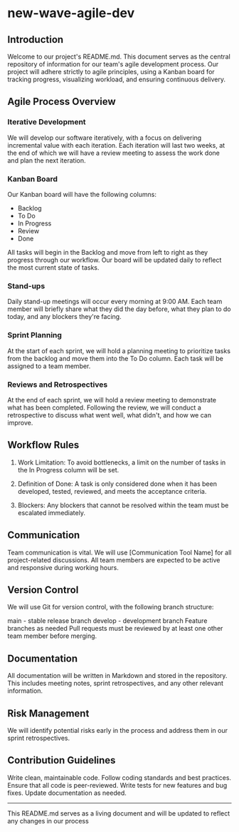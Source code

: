 # new-wave-agile-dev

## Introduction

Welcome to our project's README.md. This document serves as the central repository of information for our team's agile development process. Our project will adhere strictly to agile principles, using a Kanban board for tracking progress, visualizing workload, and ensuring continuous delivery.

<!-- ## Team Members

Member 1: [Role]
Member 2: [Role]
Member 3: [Role]
Roles are fluid and can change as we progress, aligning with the agile principle of self-organizing teams. -->

## Agile Process Overview

### Iterative Development

We will develop our software iteratively, with a focus on delivering incremental value with each iteration. Each iteration will last two weeks, at the end of which we will have a review meeting to assess the work done and plan the next iteration.

### Kanban Board

Our Kanban board will have the following columns:

-   Backlog
-   To Do
-   In Progress
-   Review
-   Done

All tasks will begin in the Backlog and move from left to right as they progress through our workflow. Our board will be updated daily to reflect the most current state of tasks.

### Stand-ups

Daily stand-up meetings will occur every morning at 9:00 AM. Each team member will briefly share what they did the day before, what they plan to do today, and any blockers they're facing.

### Sprint Planning

At the start of each sprint, we will hold a planning meeting to prioritize tasks from the backlog and move them into the To Do column. Each task will be assigned to a team member.

### Reviews and Retrospectives

At the end of each sprint, we will hold a review meeting to demonstrate what has been completed. Following the review, we will conduct a retrospective to discuss what went well, what didn't, and how we can improve.

## Workflow Rules

1. Work Limitation: To avoid bottlenecks, a limit on the number of tasks in the In Progress column will be set.

2. Definition of Done: A task is only considered done when it has been developed, tested, reviewed, and meets the acceptance criteria.

3. Blockers: Any blockers that cannot be resolved within the team must be escalated immediately.

## Communication

Team communication is vital. We will use [Communication Tool Name] for all project-related discussions. All team members are expected to be active and responsive during working hours.

## Version Control

We will use Git for version control, with the following branch structure:

main - stable release branch
develop - development branch
Feature branches as needed
Pull requests must be reviewed by at least one other team member before merging.

## Documentation

All documentation will be written in Markdown and stored in the repository. This includes meeting notes, sprint retrospectives, and any other relevant information.

## Risk Management

We will identify potential risks early in the process and address them in our sprint retrospectives.

## Contribution Guidelines

Write clean, maintainable code.
Follow coding standards and best practices.
Ensure that all code is peer-reviewed.
Write tests for new features and bug fixes.
Update documentation as needed.

---

This README.md serves as a living document and will be updated to reflect any changes in our process

